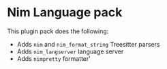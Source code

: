 # Nim Language pack

This plugin pack does the following:

- Adds `nim` and `nim_format_string` Treesitter parsers
- Adds `nim_langserver` language server
- Adds `nimpretty` formatter'
